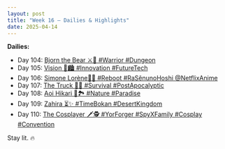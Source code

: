 ```yaml
---
layout: post
title: "Week 16 – Dailies & Highlights"
date: 2025-04-14
---
```


**Dailies:**
- Day 104: [Bjorn the Bear ⚔️💪 #Warrior #Dungeon](https://x.com/Trevorion/status/1911822928129253856)
- Day 105: [Vision 🌃🏙️ #Innovation #FutureTech](https://x.com/Trevorion/status/1912158839580897336)
- Day 106: [Simone Lorène🤺🌷 #Reboot #RaSênunoHoshi @NetflixAnime](https://x.com/Trevorion/status/1912426040254668818)
- Day 107: [The Truck 🚛🌆 #Survival #PostApocalyptic](https://x.com/Trevorion/status/1912913106814066949)
- Day 108: [Aoi Hikari 💙🏞️ #Nature #Paradise](https://x.com/Trevorion/status/1913270762380677209)
- Day 109: [Zahira ⏳✨ #TimeBokan #DesertKingdom](https://x.com/Trevorion/status/1913675481863590036)
- Day 110: [The Cosplayer 🗡️🕵️ #YorForger #SpyXFamily #Cosplay #Convention](https://x.com/Trevorion/status/1914377671200358841)

Stay lit. 🔥
